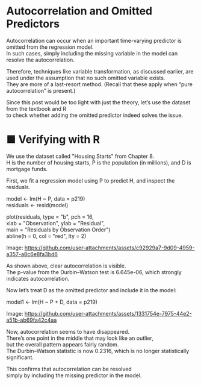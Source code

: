 # Autocorrelation and Omitted Predictors

Autocorrelation can occur when an important time-varying predictor is omitted from the regression model.  
In such cases, simply including the missing variable in the model can resolve the autocorrelation.

Therefore, techniques like variable transformation, as discussed earlier, are used under the assumption that no such omitted variable exists.  
They are more of a last-resort method. (Recall that these apply when “pure autocorrelation” is present.)

Since this post would be too light with just the theory, let’s use the dataset from the textbook and R  
to check whether adding the omitted predictor indeed solves the issue.

# ■ Verifying with R

We use the dataset called "Housing Starts" from Chapter 8.  
H is the number of housing starts, P is the population (in millions), and D is mortgage funds.

First, we fit a regression model using P to predict H, and inspect the residuals.

model <- lm(H ~ P, data = p219)  
residuals <- resid(model)

plot(residuals, type = "b", pch = 16,  
     xlab = "Observation", ylab = "Residual",  
     main = "Residuals by Observation Order")  
abline(h = 0, col = "red", lty = 2)

Image: https://github.com/user-attachments/assets/c92929a7-9d09-4959-a357-a8c6e8fa3bd6

As shown above, clear autocorrelation is visible.  
The p-value from the Durbin–Watson test is 6.645e-06, which strongly indicates autocorrelation.

Now let’s treat D as the omitted predictor and include it in the model:

model1 <- lm(H ~ P + D, data = p219)

Image: https://github.com/user-attachments/assets/1331754e-7975-44e2-a51b-ab69fa42c4aa

Now, autocorrelation seems to have disappeared.  
There’s one point in the middle that may look like an outlier,  
but the overall pattern appears fairly random.  
The Durbin–Watson statistic is now 0.2316, which is no longer statistically significant.

This confirms that autocorrelation can be resolved  
simply by including the missing predictor in the model.
